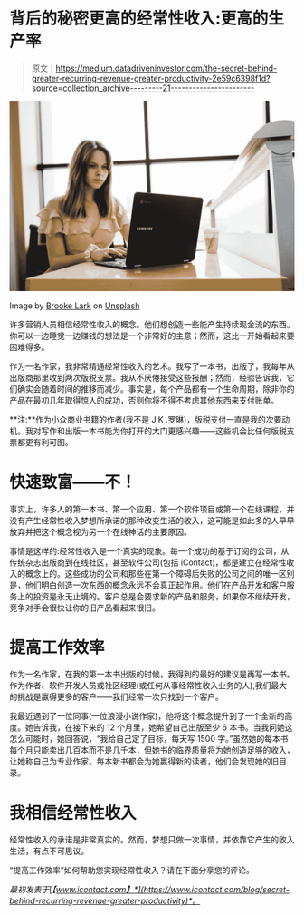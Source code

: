 # 背后的秘密更高的经常性收入:更高的生产率

> 原文：<https://medium.datadriveninvestor.com/the-secret-behind-greater-recurring-revenue-greater-productivity-2e59c6398f1d?source=collection_archive---------21----------------------->

![](img/60a1f0af2c08b549947f3e5971caa36e.png)

Image by [Brooke Lark](https://unsplash.com/@brookelark?utm_source=medium&utm_medium=referral) on [Unsplash](https://unsplash.com?utm_source=medium&utm_medium=referral)

许多营销人员相信经常性收入的概念。他们想创造一些能产生持续现金流的东西。你可以一边睡觉一边赚钱的想法是一个非常好的主意；然而，这比一开始看起来要困难得多。

作为一名作家，我非常精通经常性收入的艺术。我写了一本书，出版了，我每年从出版商那里收到两次版税支票。我从不厌倦接受这些报酬；然而，经验告诉我，它们确实会随着时间的推移而减少。事实是，每个产品都有一个生命周期，除非你的产品在最初几年取得惊人的成功，否则你将不得不考虑其他东西来支付账单。

**注:**作为小众商业书籍的作者(我不是 J.K .罗琳)，版税支付一直是我的次要动机。我对写作和出版一本书能为你打开的大门更感兴趣——这些机会比任何版税支票都更有利可图。

# 快速致富——不！

事实上，许多人的第一本书、第一个应用、第一个软件项目或第一个在线课程，并没有产生经常性收入梦想所承诺的那种改变生活的收入，这可能是如此多的人早早放弃并把这个概念视为另一个在线神话的主要原因。

事情是这样的:经常性收入是一个真实的现象。每一个成功的基于订阅的公司，从传统杂志出版商到在线社区，甚至软件公司(包括 iContact)，都是建立在经常性收入的概念上的。这些成功的公司和那些在第一个障碍后失败的公司之间的唯一区别是，他们明白创造一次东西的概念永远不会真正起作用。他们在产品开发和客户服务上的投资是永无止境的。客户总是会要求新的产品和服务，如果你不继续开发，竞争对手会很快让你的旧产品看起来很旧。

# 提高工作效率

作为一名作家，在我的第一本书出版的时候，我得到的最好的建议是再写一本书。作为作者、软件开发人员或社区经理(或任何从事经常性收入业务的人),我们最大的挑战是赢得更多的客户——我们经常一次只找到一个客户。

我最近遇到了一位同事(一位浪漫小说作家)，他将这个概念提升到了一个全新的高度。她告诉我，在接下来的 12 个月里，她希望自己出版至少 6 本书。当我问她这怎么可能时，她回答说，“我给自己定了目标，每天写 1500 字。”虽然她的每本书每个月只能卖出几百本而不是几千本，但她书的临界质量将为她创造足够的收入，让她称自己为专业作家。每本新书都会为她赢得新的读者，他们会发现她的旧目录。

# 我相信经常性收入

经常性收入的承诺是非常真实的。然而，梦想只做一次事情，并依靠它产生的收入生活，有点不可思议。

“提高工作效率”如何帮助您实现经常性收入？请在下面分享您的评论。

*最初发表于*[*【www.icontact.com】*](https://www.icontact.com/blog/secret-behind-recurring-revenue-greater-productivity)*。*